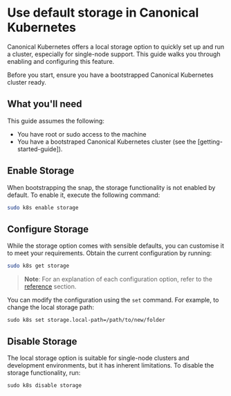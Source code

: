 # Use default storage in Canonical Kubernetes

Canonical Kubernetes offers a local storage option to quickly set up and run a cluster, especially for single-node support. This guide walks you through enabling and configuring this feature.

Before you start, ensure you have a bootstrapped Canonical Kubernetes cluster ready.
## What you'll need

This guide assumes the following:

- You have root or sudo access to the machine
- You have a bootstraped Canonical Kubernetes cluster (see the [getting-started-guide]).


## Enable Storage
When bootstrapping the snap, the storage functionality is not enabled by default. To enable it, execute the following command:

```sh
sudo k8s enable storage
```

## Configure Storage
While the storage option comes with sensible defaults, you can customise it to meet your requirements. Obtain the current configuration by running:

```sh
sudo k8s get storage
```

> **Note**: For an explanation of each configuration option, refer to the [reference](#TODO) section. 

You can modify the configuration using the `set` command. For example, to change the local storage path:

```
sudo k8s set storage.local-path=/path/to/new/folder
```

## Disable Storage
The local storage option is suitable for single-node clusters and development environments, but it has inherent limitations. 
To disable the storage functionality, run:

```
sudo k8s disable storage
```
